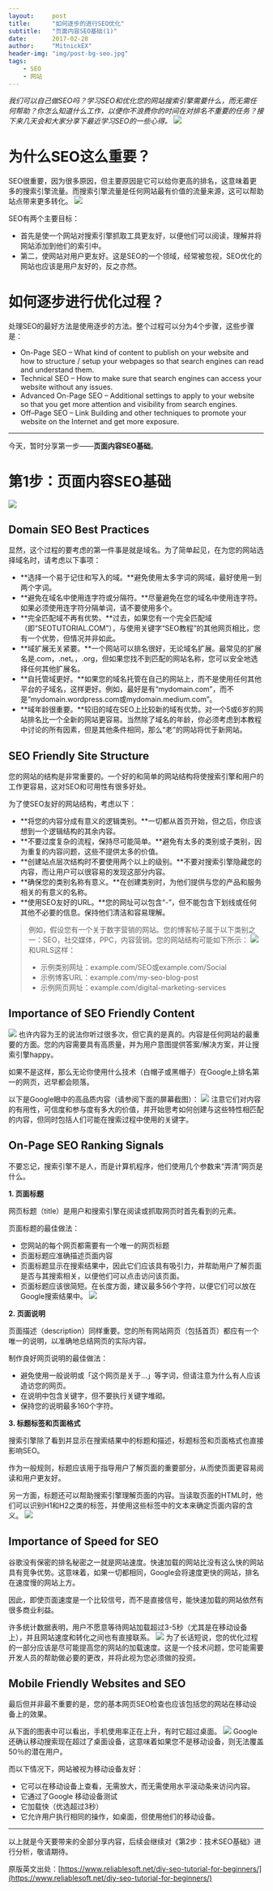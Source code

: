 ```yaml
---
layout:     post
title:      "如何逐步的进行SEO优化"
subtitle:   "页面内容SEO基础(1)"
date:       2017-02-28
author:     "MitnickEX"
header-img: "img/post-bg-seo.jpg"
tags:
    - SEO
    - 网站
---
```


*我们可以自己做SEO吗？学习SEO和优化您的网站搜索引擎需要什么，而无需任何帮助？你怎么知道什么工作，以便你不浪费你的时间在对排名不重要的任务？接下来几天会和大家分享下最近学习SEO的一些心得。*
![](http://i.imgur.com/bEYysQx.jpg)

# 为什么SEO这么重要？ #

SEO很重要，因为很多原因，但主要原因是它可以给你更高的排名，这意味着更多的搜索引擎流量。而搜索引擎流量是任何网站最有价值的流量来源，这可以帮助站点带来更多转化。
![](http://i.imgur.com/8ot34D2.gif)


SEO有两个主要目标：

- 首先是使一个网站对搜索引擎抓取工具更友好，以便他们可以阅读，理解并将网站添加到他们的索引中。
- 第二，使网站对用户更友好。这是SEO的一个领域，经常被忽视，SEO优化的网站也应该是用户友好的，反之亦然。

# 如何逐步进行优化过程？ #

处理SEO的最好方法是使用逐步的方法。整个过程可以分为4个步骤，这些步骤是：

- On-Page SEO – What kind of content to publish on your website and how to structure / setup your webpages so that search engines can read and understand them.
- Technical SEO – How to make sure that search engines can access your website without any issues.
- Advanced On-Page SEO – Additional settings to apply to your website so that you get more attention and visibility from search engines.
- Off–Page SEO – Link Building and other techniques to promote your website on the Internet and get more exposure.

----
今天，暂时分享第一步——**页面内容SEO基础**。

# 第1步：页面内容SEO基础 #
![](http://i.imgur.com/zI2uIrR.jpg)

## Domain SEO Best Practices ##
显然，这个过程的要考虑的第一件事是就是域名。为了简单起见，在为您的网站选择域名时，请考虑以下事项：

- **选择一个易于记住和写入的域。**避免使用太多字词的网域，最好使用一到两个字词。
- **避免在域名中使用连字符或分隔符。**尽量避免在您的域名中使用连字符。如果必须使用连字符分隔单词，请不要使用多个。
- **完全匹配域不再有优势。**过去，如果您有一个完全匹配域（即“SEOTUTORIAL.COM”），与使用关键字“SEO教程”的其他网页相比，您有一个优势，但情况并非如此。
- **域扩展无关紧要。**一个网站可以排名很好，无论域名扩展。最常见的扩展名是.com，.net。，.org，但如果您找不到匹配的网站名称，您可以安全地选择任何其他扩展名。
- **自托管域更好。**如果您的域名托管在自己的网站上，而不是使用任何其他平台的子域名，这样更好。例如，最好是有“mydomain.com”，而不是“mydomain.wordpress.com或mydomain.medium.com”。
- **域年龄很重要。**较旧的域在SEO上比较新的域有优势。对一个5或6岁的网站排名比一个全新的网站更容易。当然除了域名的年龄，你必须考虑到本教程中讨论的所有因素，但是其他条件相同，那么“老”的网站将优于新网站。

## SEO Friendly Site Structure ##
您的网站的结构是非常重要的。一个好的和简单的网站结构将使搜索引擎和用户的工作更容易，这对SEO和可用性有很多好处。

为了使SEO友好的网站结构，考虑以下：

- **将您的内容分成有意义的逻辑类别。**一切都从首页开始，但之后，你应该想到一个逻辑结构的其余内容。
- **不要过度复杂的流程，保持尽可能简单。**避免有太多的类别或子类别，因为重复的内容问题，这些不提供太多的价值。
- **创建站点层次结构时不要使用两个以上的级别。**不要对搜索引擎隐藏您的内容，而让用户可以很容易的发现这部分内容。
- **确保您的类别名称有意义。**在创建类别时，为他们提供与您的产品和服务相关的有意义的名称。
- **使用SEO友好的URL。**您的网址可以包含“-”，但不能包含下划线或任何其他不必要的信息。保持他们清洁和容易理解。

> 例如，假设您有一个关于数字营销的网站。您的博客帖子属于以下类别之一：SEO，社交媒体，PPC，内容营销。您的网站结构可能如下所示：
> ![](http://i.imgur.com/ur9H2TC.png)
> 和URLS这样：
> 
> - 示例类别网址：example.com/SEO或example.com/Social
> - 示例博客URL：example.com/my-seo-blog-post
> - 示例网页网址：example.com/digital-marketing-services

## Importance of SEO Friendly Content ##
![](http://i.imgur.com/EEwzD39.png)
也许内容为王的说法你听过很多次，但它真的是真的。内容是任何网站的最重要的方面。您的内容需要具有高质量，并为用户意图提供答案/解决方案，并让搜索引擎happy。

如果不是这样，那么无论你使用什么技术（白帽子或黑帽子）在Google上排名第一的网页，迟早都会陨落。

以下是Google眼中的高品质内容（请参阅下面的屏幕截图）：
![](http://i.imgur.com/ymTBZkK.png)
注意它们对内容的有用性，可信度和参与度有多大的价值，并开始思考如何创建与这些特性相匹配的内容，但同时包括人们可能在搜索过程中使用的关键字。

## On-Page SEO Ranking Signals ##
不要忘记，搜索引擎不是人，而是计算机程序，他们使用几个参数来“弄清”网页是什么。

**1. 页面标题**

网页标题（title）是用户和搜索引擎在阅读或抓取网页时首先看到的元素。

页面标题的最佳做法：

- 您网站的每个网页都需要有一个唯一的网页标题
- 页面标题应准确描述页面内容
- 页面标题显示在搜索结果中，因此它们应该具有吸引力，并帮助用户了解页面是否与其搜索相关，以便他们可以点击访问该页面。
- 页面标题应该很简短。在长度方面，建议最多56个字符，以便它们可以放在Google搜索结果中。
![](http://i.imgur.com/0zcQ6zL.png)

**2. 页面说明**

页面描述（description）同样重要。您的所有网站网页（包括首页）都应有一个唯一的说明，以准确地总结网页的实际内容。

制作良好网页说明的最佳做法：

- 避免使用一般说明或「这个网页是关于...」等字词，但请注意为什么有人应该造访您的网页。
- 在说明中包含关键字，但不要执行关键字堆砌。
- 保持您的说明最多160个字符。

**3. 标题标签和页面格式**

搜索引擎除了看到并显示在搜索结果中的标题和描述，标题标签和页面格式也直接影响SEO。

作为一般规则，标题应该用于指导用户了解页面的重要部分，从而使页面更容易阅读和用户更友好。

另一方面，标题还可以帮助搜索引擎理解页面的内容。当读取页面的HTML时，他们可以识别H1和H2之类的标签，并使用这些标签中的文本来确定页面内容的含义。
![](http://i.imgur.com/poK2lmx.png)

## Importance of Speed for SEO ##
谷歌没有保密的排名秘密之一就是网站速度。快速加载的网站比没有这么快的网站具有竞争优势。这意味着，如果一切都相同，Google会将速度更快的网站，排名在速度慢的网站上方。

因此，即使页面速度是一个比较信号，而不是直接信号，能快速加载的网站依然有很多商业利益。

许多统计数据表明，用户不愿意等待网站加载超过3-5秒（尤其是在移动设备上），并且网站速度和转化之间也有直接联系。
![](http://i.imgur.com/UoYDQv0.jpg)
为了长话短说，您的优化过程的一部分应该是尽可能提高您的网站的加载速度。这是一个技术问题，您可能需要开发人员的帮助做必要的更改，并将此视为您必须做的投资。

## Mobile Friendly Websites and SEO ##
最后但并非最不重要的是，您的基本网页SEO检查也应该包括您的网站在移动设备上的效果。

从下面的图表中可以看出，手机使用率正在上升，有时它超过桌面。
![](http://i.imgur.com/iMtQcJA.png)
Google还确认移动搜索现在超过了桌面设备，这意味着如果您不是移动设备，则无法覆盖50％的潜在用户。

而以下情况下，网站被视为移动设备友好：

- 它可以在移动设备上查看，无需放大，而无需使用水平滚动条来访问内容。
- 它通过了Google 移动设备测试
- 它加载快（优选超过3秒）
- 它允许用户执行相同的操作，如桌面，但使用他们的移动设备。

----
以上就是今天要带来的全部分享内容，后续会继续对《第2步：技术SEO基础》进行分析，敬请期待。

原版英文出处：[https://www.reliablesoft.net/diy-seo-tutorial-for-beginners/](https://www.reliablesoft.net/diy-seo-tutorial-for-beginners/)